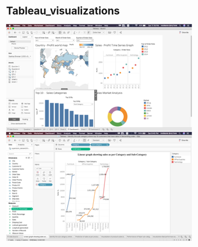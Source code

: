 # Tableau_visualizations

<img src="Screenshot 2019-12-07 at 11.19.49 PM.png">

<img src="Screenshot 2019-12-07 at 8.45.51 PM.png">
